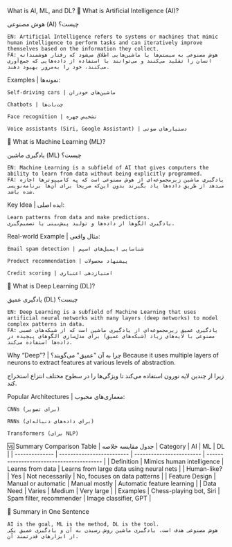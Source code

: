 What is AI, ML, and DL?
🧠 What is Artificial Intelligence (AI)?

هوش مصنوعی (AI) چیست؟

    EN: Artificial Intelligence refers to systems or machines that mimic human intelligence to perform tasks and can iteratively improve themselves based on the information they collect.
    FA: هوش مصنوعی به سیستم‌ها یا ماشین‌هایی اطلاق می‌شود که رفتار هوشمندانه انسان را تقلید می‌کنند و می‌توانند با استفاده از داده‌هایی که جمع‌آوری می‌کنند، خود را به‌مرور بهبود دهند.

Examples | نمونه‌ها:

    Self-driving cars | ماشین‌های خودران

    Chatbots | چت‌بات‌ها

    Face recognition | تشخیص چهره

    Voice assistants (Siri, Google Assistant) | دستیارهای صوتی

🤖 What is Machine Learning (ML)?

یادگیری ماشین (ML) چیست؟

    EN: Machine Learning is a subfield of AI that gives computers the ability to learn from data without being explicitly programmed.
    FA: یادگیری ماشین زیرمجموعه‌ای از هوش مصنوعی است که به کامپیوترها اجازه می‌دهد از طریق داده‌ها یاد بگیرند بدون این‌که صریحاً برای آن‌ها برنامه‌نویسی شده باشد.

Key Idea | ایده اصلی:

    Learn patterns from data and make predictions.
    یادگیری الگوها از داده‌ها و تولید پیش‌بینی یا تصمیم‌گیری.

Real-world Example | مثال واقعی:

    Email spam detection | شناسایی ایمیل‌های اسپم

    Product recommendation | پیشنهاد محصولات

    Credit scoring | امتیازدهی اعتباری

🧬 What is Deep Learning (DL)?

یادگیری عمیق (DL) چیست؟

    EN: Deep Learning is a subfield of Machine Learning that uses artificial neural networks with many layers (deep networks) to model complex patterns in data.
    FA: یادگیری عمیق زیرمجموعه‌ای از یادگیری ماشین است که از شبکه‌های عصبی مصنوعی با لایه‌های زیاد (شبکه‌های عمیق) برای مدل‌سازی الگوهای پیچیده در داده‌ها استفاده می‌کند.

Why “Deep”? | 
چرا به آن "عمیق" می‌گویند؟
Because it uses multiple layers of neurons to extract features at various levels of abstraction.

زیرا از چندین لایه نورون استفاده می‌کند تا ویژگی‌ها را در سطوح مختلف انتزاع استخراج کند.

Popular Architectures | معماری‌های محبوب:

    CNNs (برای تصویر)

    RNNs (برای داده‌های دنباله‌ای)

    Transformers (برای NLP)

🆚 Summary Comparison Table | جدول مقایسه خلاصه
| Category       | AI                        | ML                       | DL                                       |
| -------------- | ------------------------- | ------------------------ | ---------------------------------------- |
| Definition     | Mimics human intelligence | Learns from data         | Learns from large data using neural nets |
| Human-like?    | Yes                       | Not necessarily          | No, focuses on data patterns             |
| Feature Design | Manual or automatic       | Manual mostly            | Automatic feature learning               |
| Data Need      | Varies                    | Medium                   | Very large                               |
| Examples       | Chess-playing bot, Siri   | Spam filter, recommender | Image classifier, GPT                    |

📌 Summary in One Sentence

    AI is the goal, ML is the method, DL is the tool.
    هوش مصنوعی هدف است، یادگیری ماشین روش رسیدن به آن و یادگیری عمیق یکی از ابزارهای قدرتمند آن.
